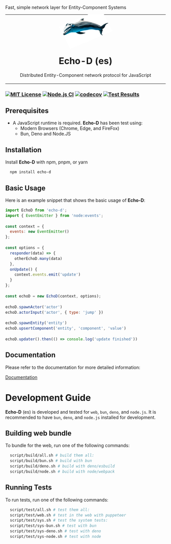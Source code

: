 Fast, simple network layer for Entity-Component Systems

<table align="center" border="0"><tr><td align="center" width="9999">
<img alt="Dolphin" src="https://github.com/rolandpoulter/echo-d/blob/main/docs/public/dolphin/echo-d-dolphin.png?raw=true" width="30%" style="transform: scaleX(-1) scaleY(0.9) rotate(25deg);" />

# Echo-D (es)

Distributed Entity-Component network protocol for JavaScript
</td></tr></table>


### [![MIT License](https://img.shields.io/badge/License-MIT-green.svg)](https://choosealicense.com/licenses/mit/) [![Node.js CI](https://github.com/rolandpoulter/echo-d/actions/workflows/test-node.yml/badge.svg)](https://github.com/rolandpoulter/echo-d/actions/workflows/test-node.yml) [![codecov](https://codecov.io/gh/rolandpoulter/echo-d/graph/badge.svg?token=TUVVXSW89X)](https://codecov.io/gh/rolandpoulter/echo-d) [![Test Results](https://camo.githubusercontent.com/649c32d178b22dfae371497750eafee220a5bf3b25204d28c1a0be61f7d59866/68747470733a2f2f696d672e736869656c64732e696f2f62616467652f74657374732d3139332532307061737365642532432532303439253230736b69707065642d73756363657373)](https://camo.githubusercontent.com/649c32d178b22dfae371497750eafee220a5bf3b25204d28c1a0be61f7d59866/68747470733a2f2f696d672e736869656c64732e696f2f62616467652f74657374732d3139332532307061737365642532432532303439253230736b69707065642d73756363657373)

## Prerequisites

* A JavaScript runtime is required. **Echo-D** has been test using:
  * Modern Browsers (Chrome, Edge, and FireFox)
  * Bun, Deno and Node.JS

## Installation

Install **Echo-D** with npm, pnpm, or yarn

```bash
  npm install echo-d 
```

## Basic Usage

Here is an example snippet that shows the basic usage of **Echo-D**:

```js
import EchoD from 'echo-d';
import { EventEmitter } from 'node:events';

const context = {
  events: new EventEmitter()
};

const options = {
  responder(data) => {
    otherEchoD.many(data)
  },
  onUpdate() {
    context.events.emit('update')
  }
};

const echoD = new EchoD(context, options);

echoD.spawnActor('actor')
echoD.actorInput('actor', { type: 'jump' })

echoD.spawnEntity('entity')
echoD.upsertComponent('entity', 'component', 'value')

echoD.updater().then(() => console.log('update finished'))
```

## Documentation

Please refer to the documentation for more detailed information:

[Documentation](https://echo-d.net/guides/quick_start/)

# Development Guide

**Echo-D** (es) is developed and tested for `web`, `bun`, `deno`, and `node.js`.
It is recommended to have `bun`, `deno`, and `node.js` installed for development.

## Building web bundle

To bundle for the web, run one of the following commands:

```bash
  script/build/all.sh # build them all:
  script/build/bun.sh # build with bun
  script/build/deno.sh # build with deno/esbuild
  script/build/node.sh # build with node/webpack
```

## Running Tests

To run tests, run one of the following commands:

```bash
  script/test/all.sh # test them all:
  script/test/web.sh # test in the web with puppeteer
  script/test/sys.sh # test the system tests:
  script/test/sys-bun.sh # test with bun
  script/test/sys-deno.sh # test with deno
  script/test/sys-node.sh # test with node
```
